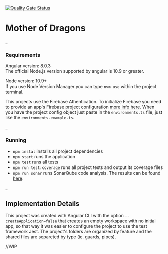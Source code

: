 [![Quality Gate Status](https://sonarcloud.io/api/project_badges/measure?project=AlvesBruna_mother-of-dragons&metric=alert_status)](https://sonarcloud.io/dashboard?id=AlvesBruna_mother-of-dragons)
# Mother of Dragons
_

### Requirements

Angular version: 8.0.3 <br />
The official Node.js version supported by angular is 10.9 or greater.

Node version: 10.9+ <br />
If you use Node Version Manager you can type `nvm use` within the project terminal.

This projects use the Firebase Athentication. 
To initialize Firebase you need to provide an app's Firebase project configuration [more info here](https://firebase.google.com/docs/web/setup). When you have the project config object just paste in the `environments.ts` file, just like the `environments.example.ts`.

_

### Running

- `npm instal` installs all project dependencies
- `npm start` runs the application
- `npm test` runs all tests
- `npm run test:coverage` runs all project tests and output its coverage files
- `npm run sonar` runs SonarQube code analysis. The results can be found [here](https://sonarcloud.io/dashboard?id=AlvesBruna_mother-of-dragons).

_

## Implementation Details

This project was created with Angular CLI with the option `--createApplication=false` that creates an empty workspace with no initial app,
so that way it was easier to configure the project to use the test framework Jest.
The project's folders are organized by feature and the shared files are separeted by type (ie. guards, pipes).

//WIP

